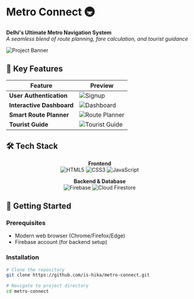 # Metro Connect 🚇
**Delhi's Ultimate Metro Navigation System**  
*A seamless blend of route planning, fare calculation, and tourist guidance*

![Project Banner](https://github.com/user-attachments/assets/cfc223d5-e204-42e1-a1e9-1f4980b4bb9a)

## 🌟 Key Features
<div align="center">

| Feature | Preview |
|---------|---------|
| **User Authentication** | ![Signup](https://github.com/user-attachments/assets/cfc223d5-e204-42e1-a1e9-1f4980b4bb9a) |
| **Interactive Dashboard** | ![Dashboard](https://github.com/user-attachments/assets/786a1ecb-d0b0-4f7c-bcb4-cd2dc19fea67) |
| **Smart Route Planner** | ![Route Planner](https://github.com/user-attachments/assets/3a6869cc-5f61-44bb-a724-39971c34c9df) |
| **Tourist Guide** | ![Tourist Guide](https://github.com/user-attachments/assets/531e5535-e98b-4e9f-b162-4e87fa3a493d) |

</div>

## 🛠 Tech Stack
<div align="center">

**Frontend**  
![HTML5](https://img.shields.io/badge/HTML5-E34F26?logo=html5&logoColor=white&style=for-the-badge)
![CSS3](https://img.shields.io/badge/CSS3-1572B6?logo=css3&logoColor=white&style=for-the-badge)
![JavaScript](https://img.shields.io/badge/JavaScript-F7DF1E?logo=javascript&logoColor=black&style=for-the-badge)

**Backend & Database**  
![Firebase](https://img.shields.io/badge/Firebase-FFCA28?logo=firebase&logoColor=black&style=for-the-badge)
![Cloud Firestore](https://img.shields.io/badge/Firestore-FFCA28?logo=firebase&logoColor=black&style=for-the-badge)

</div>

## 🚀 Getting Started

### Prerequisites
- Modern web browser (Chrome/Firefox/Edge)
- Firebase account (for backend setup)

### Installation
```bash
# Clone the repository
git clone https://github.com/is-hika/metro-connect.git

# Navigate to project directory
cd metro-connect
